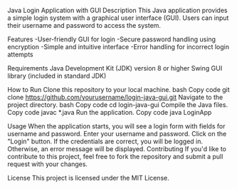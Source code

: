 Java Login Application with GUI
Description
This Java application provides a simple login system with a graphical user interface (GUI). Users can input their username and password to access the system.

Features
-User-friendly GUI for login
-Secure password handling using encryption
-Simple and intuitive interface
-Error handling for incorrect login attempts

Requirements
Java Development Kit (JDK) version 8 or higher
Swing GUI library (included in standard JDK)

How to Run
Clone this repository to your local machine.
bash
Copy code
git clone https://github.com/yourusername/login-java-gui.git
Navigate to the project directory.
bash
Copy code
cd login-java-gui
Compile the Java files.
Copy code
javac *.java
Run the application.
Copy code
java LoginApp

Usage
When the application starts, you will see a login form with fields for username and password.
Enter your username and password.
Click on the "Login" button.
If the credentials are correct, you will be logged in. Otherwise, an error message will be displayed.
Contributing
If you'd like to contribute to this project, feel free to fork the repository and submit a pull request with your changes.

License
This project is licensed under the MIT License.

